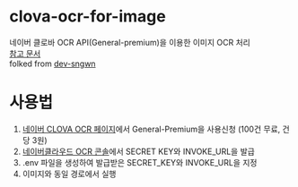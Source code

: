 # clova-ocr-for-image
네이버 클로바 OCR API(General-premium)을 이용한 이미지 OCR 처리  
[참고 문서](https://guide.ncloud-docs.com/docs/ocr-ocr-1-1)  
folked from [dev-sngwn](https://dev-sngwn.github.io/)  

# 사용법
1. [네이버 CLOVA OCR 페이지](https://www.ncloud.com/product/aiService/ocr)에서 General-Premium을 사용신청 (100건 무료, 건당 3원)
2. [네이버클라우드 OCR 콘솔](https://console.ncloud.com/ocr/domain)에서 SECRET KEY와 INVOKE_URL을 발급
3. .env 파일을 생성하여 발급받은 SECRET_KEY와 INVOKE_URL을 지정
4. 이미지와 동일 경로에서 실행
